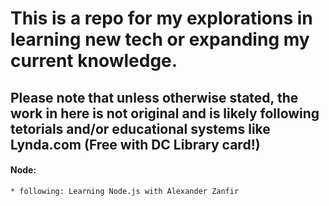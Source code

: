 # This is a repo for my explorations in learning new tech or expanding my current knowledge.
## Please note that unless otherwise stated, the work in here is not original and is likely following tetorials and/or educational systems like Lynda.com (Free with DC Library card!)

#### Node: 
    * following: Learning Node.js with Alexander Zanfir
